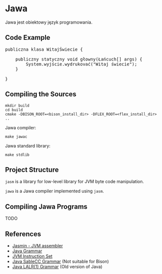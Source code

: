 # Jawa

Jawa jest obiektowy język programowania.

## Code Example

<pre lang="jawa">
<span class="pl-k">publiczna klasa</span> <span class="pl-v">WitajŚwiecie</span> {
    
    <span class="pl-k">publiczny statyczny void</span> <span class="pl-v">głowny</span>(<span class="pl-v">Łańcuch</span>[] <span class="pl-v">args</span>) {
        <span class="pl-v">System</span>.<span class="pl-v">wyjście</span>.<span class="pl-v">wydrukovać</span>(<span class="pl-c1">"Witaj świecie"</span>);
    }
    
}
</pre>

## Compiling the Sources

```
mkdir build
cd build
cmake -DBISON_ROOT=<bison_install_dir> -DFLEX_ROOT=<flex_install_dir> ..
```

Jawa compiler:

```
make jawac
```

Jawa standard library:

```
make stdlib
```

## Project Structure

`jasm` is a library for low-level library for JVM byte code manipulation.

`jawa` is a Jawa compiler implemented using `jasm`.

## Compiling Jawa Programs

TODO

## References

- [Jasmin - JVM assembler](http://jasmin.sourceforge.net/)
- [Java Grammar](https://docs.oracle.com/javase/specs/jls/se7/html/jls-2.html)
- [JVM Instruction Set](https://docs.oracle.com/javase/specs/jvms/se7/html/jvms-6.html)
- [Java SableCC Grammar](https://sablecc.org/java1.7/) (Not suitable for Bison)
- [Java LALR(1) Grammar](https://www.cs.cornell.edu/andru/javaspec/19.doc.html) (Old version of Java)
